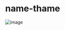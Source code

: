 # name-thame
![image](https://cdn.discordapp.com/attachments/551756327798439947/796049416012169256/Screenshot_1.png)
